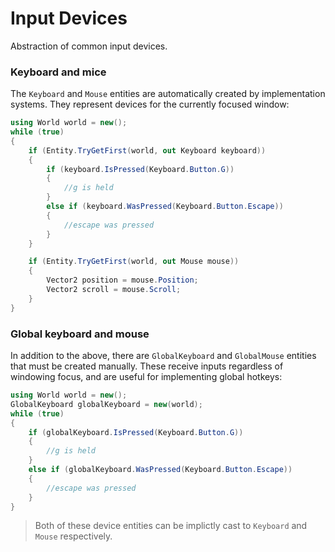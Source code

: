 # Input Devices
Abstraction of common input devices.

### Keyboard and mice
The `Keyboard` and `Mouse` entities are automatically created by implementation systems. They represent devices for the currently focused window:

```cs
using World world = new();
while (true)
{
    if (Entity.TryGetFirst(world, out Keyboard keyboard))
    {
        if (keyboard.IsPressed(Keyboard.Button.G))
        {
            //g is held
        }
        else if (keyboard.WasPressed(Keyboard.Button.Escape))
        {
            //escape was pressed
        }
    }

    if (Entity.TryGetFirst(world, out Mouse mouse))
    {
        Vector2 position = mouse.Position;
        Vector2 scroll = mouse.Scroll;
    }
}
```

### Global keyboard and mouse
In addition to the above, there are `GlobalKeyboard` and `GlobalMouse` entities that must be created manually. These receive inputs regardless of windowing focus, and are useful for implementing global hotkeys:
```cs
using World world = new();
GlobalKeyboard globalKeyboard = new(world);
while (true)
{
    if (globalKeyboard.IsPressed(Keyboard.Button.G))
    {
        //g is held
    }
    else if (globalKeyboard.WasPressed(Keyboard.Button.Escape))
    {
        //escape was pressed
    }
}
```
> Both of these device entities can be implictly cast to `Keyboard` and `Mouse` respectively.